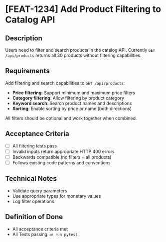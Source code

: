 # [FEAT-1234] Add Product Filtering to Catalog API

## Description

Users need to filter and search products in the catalog API. Currently `GET /api/products` returns all 30 products without filtering capabilities.

## Requirements

Add filtering and search capabilities to `GET /api/products`:

- **Price filtering**: Support minimum and maximum price filters
- **Category filtering**: Allow filtering by product category
- **Keyword search**: Search product names and descriptions
- **Sorting**: Enable sorting by price or name (both directions)

All filters should be optional and work together when combined.

## Acceptance Criteria

- [ ] All filtering tests pass
- [ ] Invalid inputs return appropriate HTTP 400 errors
- [ ] Backwards compatible (no filters = all products)
- [ ] Follows existing code patterns and conventions

## Technical Notes

- Validate query parameters
- Use appropriate types for monetary values
- Log filter operations

## Definition of Done

- All acceptance criteria met
- All Tests passing
  `uv run pytest`
